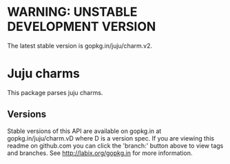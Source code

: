 # WARNING: UNSTABLE DEVELOPMENT VERSION

The latest stable version is gopkg.in/juju/charm.v2.

Juju charms
===========

This package parses juju charms.

## Versions

Stable versions of this API are available on gopkg.in at
gopkg.in/juju/charm.vD where D is a version spec.  If you are viewing this
readme on github.com you can click the 'branch:' button above to view tags
and branches.  See http://labix.org/gopkg.in for more information.
